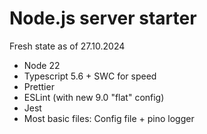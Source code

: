 # Node.js server starter

Fresh state as of 27.10.2024

- Node 22
- Typescript 5.6 + SWC for speed
- Prettier
- ESLint (with new 9.0 "flat" config)
- Jest
- Most basic files: Config file + pino logger
